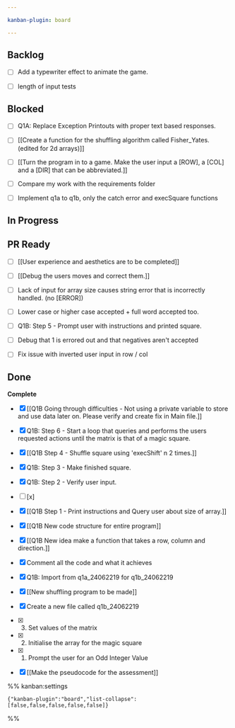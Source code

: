 ```yaml
---

kanban-plugin: board

---
```


## Backlog

- [ ] Add a typewriter effect to animate the game.
- [ ] length of input tests


## Blocked

- [ ] Q1A: Replace Exception Printouts with proper text based responses.
- [ ] [[Create a function for the shuffling algorithm called Fisher_Yates. (edited for 2d arrays)]]
- [ ] [[Turn the program in to a game. Make the user input a [ROW], a [COL] and a [DIR] that can be abbreviated.]]
- [ ] Compare my work with the requirements folder
- [ ] Implement q1a to q1b, only the catch error and execSquare functions


## In Progress



## PR Ready

- [ ] [[User experience and aesthetics are to be completed]]
- [ ] [[Debug the users moves and correct them.]]
- [ ] Lack of input for array size causes string error that is incorrectly handled. (no [ERROR])
- [ ] Lower case or higher case accepted + full word accepted too.
- [ ] Q1B: Step 5 - Prompt user with instructions and printed square.
- [ ] Debug that 1 is errored out and that negatives aren't accepted
- [ ] Fix issue with inverted user input in row / col


## Done

**Complete**
- [x] [[Q1B Going through difficulties - Not using a private variable to store and use data later on. Please verify and create fix in Main file.]]
- [x] Q1B: Step 6 - Start a loop that queries and performs the users requested actions until the matrix is that of a magic square.
- [x] [[Q1B Step 4 - Shuffle square using 'execShift' n 2 times.]]
- [x] Q1B: Step 3 - Make finished square.
- [x] Q1B: Step 2 - Verify user input.
- [ ] [x]
- [x] [[Q1B Step 1 - Print instructions and Query user about size of array.]]
- [x] [[Q1B New code structure for entire program]]
- [x] [[Q1B New idea make a function that takes a row, column and direction.]]
- [x] Comment all the code and what it achieves
- [x] Q1B: Import from q1a_24062219 for q1b_24062219
- [x] [[New shuffling program to be made]]
- [x] Create a new file called q1b_24062219
- [x] 3. Set values of the matrix
- [x] 2. Initialise the array for the magic square
- [x] 1. Prompt the user for an Odd Integer Value
- [x] [[Make the pseudocode for the assessment]]




%% kanban:settings
```
{"kanban-plugin":"board","list-collapse":[false,false,false,false,false]}
```
%%